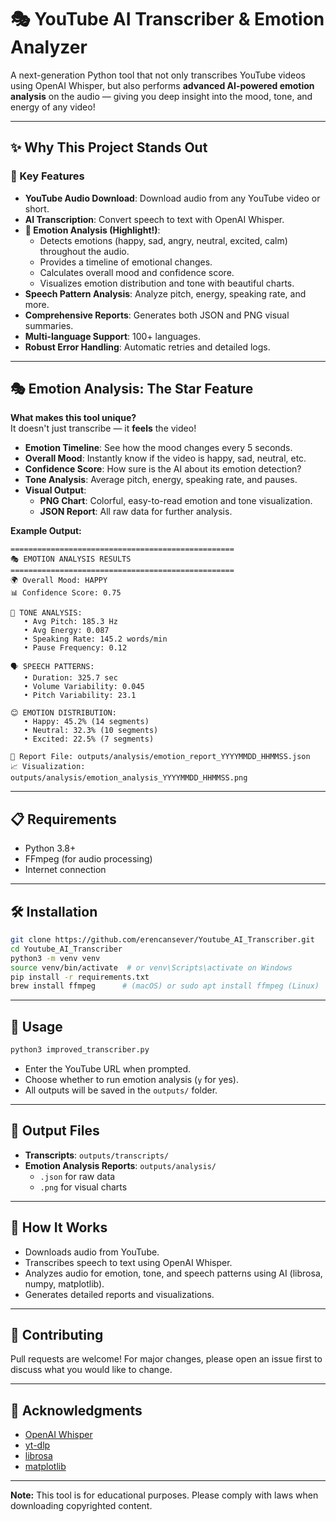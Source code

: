 # 🎭 YouTube AI Transcriber & Emotion Analyzer

A next-generation Python tool that not only transcribes YouTube videos using OpenAI Whisper, but also performs **advanced AI-powered emotion analysis** on the audio — giving you deep insight into the mood, tone, and energy of any video!

---

## ✨ Why This Project Stands Out

### 🚀 Key Features
- **YouTube Audio Download**: Download audio from any YouTube video or short.
- **AI Transcription**: Convert speech to text with OpenAI Whisper.
- **🌈 Emotion Analysis (Highlight!)**:  
  - Detects emotions (happy, sad, angry, neutral, excited, calm) throughout the audio.
  - Provides a timeline of emotional changes.
  - Calculates overall mood and confidence score.
  - Visualizes emotion distribution and tone with beautiful charts.
- **Speech Pattern Analysis**: Analyze pitch, energy, speaking rate, and more.
- **Comprehensive Reports**: Generates both JSON and PNG visual summaries.
- **Multi-language Support**: 100+ languages.
- **Robust Error Handling**: Automatic retries and detailed logs.

---

## 🎭 Emotion Analysis: The Star Feature

**What makes this tool unique?**  
It doesn't just transcribe — it **feels** the video!

- **Emotion Timeline**: See how the mood changes every 5 seconds.
- **Overall Mood**: Instantly know if the video is happy, sad, neutral, etc.
- **Confidence Score**: How sure is the AI about its emotion detection?
- **Tone Analysis**: Average pitch, energy, speaking rate, and pauses.
- **Visual Output**:  
  - **PNG Chart**: Colorful, easy-to-read emotion and tone visualization.
  - **JSON Report**: All raw data for further analysis.

**Example Output:**
```
==================================================
🎭 EMOTION ANALYSIS RESULTS
==================================================
🌍 Overall Mood: HAPPY
📊 Confidence Score: 0.75

🎵 TONE ANALYSIS:
   • Avg Pitch: 185.3 Hz
   • Avg Energy: 0.087
   • Speaking Rate: 145.2 words/min
   • Pause Frequency: 0.12

🗣️ SPEECH PATTERNS:
   • Duration: 325.7 sec
   • Volume Variability: 0.045
   • Pitch Variability: 23.1

😊 EMOTION DISTRIBUTION:
   • Happy: 45.2% (14 segments)
   • Neutral: 32.3% (10 segments)
   • Excited: 22.5% (7 segments)

📄 Report File: outputs/analysis/emotion_report_YYYYMMDD_HHMMSS.json
📈 Visualization: outputs/analysis/emotion_analysis_YYYYMMDD_HHMMSS.png
```

---

## 📋 Requirements

- Python 3.8+
- FFmpeg (for audio processing)
- Internet connection

---

## 🛠️ Installation

```bash
git clone https://github.com/erencansever/Youtube_AI_Transcriber.git
cd Youtube_AI_Transcriber
python3 -m venv venv
source venv/bin/activate  # or venv\Scripts\activate on Windows
pip install -r requirements.txt
brew install ffmpeg      # (macOS) or sudo apt install ffmpeg (Linux)
```

---

## 🚀 Usage

```bash
python3 improved_transcriber.py
```

- Enter the YouTube URL when prompted.
- Choose whether to run emotion analysis (`y` for yes).
- All outputs will be saved in the `outputs/` folder.

---

## 📁 Output Files

- **Transcripts**: `outputs/transcripts/`
- **Emotion Analysis Reports**: `outputs/analysis/`
  - `.json` for raw data
  - `.png` for visual charts

---

## 🧠 How It Works

- Downloads audio from YouTube.
- Transcribes speech to text using OpenAI Whisper.
- Analyzes audio for emotion, tone, and speech patterns using AI (librosa, numpy, matplotlib).
- Generates detailed reports and visualizations.

---

## 🤝 Contributing

Pull requests are welcome! For major changes, please open an issue first to discuss what you would like to change.

---

## 🙏 Acknowledgments

- [OpenAI Whisper](https://github.com/openai/whisper)
- [yt-dlp](https://github.com/yt-dlp/yt-dlp)
- [librosa](https://librosa.org/)
- [matplotlib](https://matplotlib.org/)

---

**Note:** This tool is for educational purposes. Please comply with laws when downloading copyrighted content.
